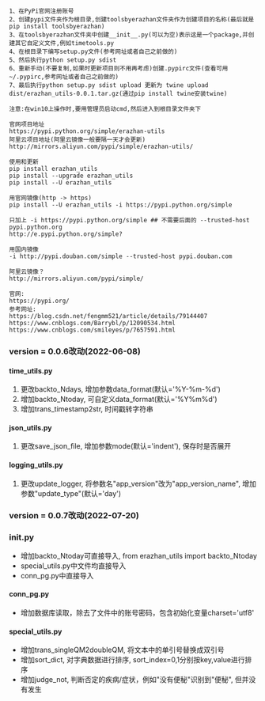 ```angular2html

1、在PyPi官网注册账号
2、创建pypi文件夹作为根目录,创建toolsbyerazhan文件夹作为创建项目的名称(最后就是pip install toolsbyerazhan)
3、在toolsbyerazhan文件夹中创建__init__.py(可以为空)表示这是一个package,并创建其它自定义文件,例如timetools.py
4、在根目录下编写setup.py文件(参考网址或者自己之前做的)
5、然后执行python setup.py sdist
6、重新手动(不要复制,如果时更新项目则不用再考虑)创建.pypirc文件(查看可用~/.pypirc,参考网址或者自己之前做的)
7、最后执行python setup.py sdist upload 更新为 twine upload dist/erazhan_utils-0.0.1.tar.gz(通过pip install twine安装twine)

注意:在win10上操作时,要用管理员启动cmd,然后进入到根目录文件夹下

官网项目地址
https://pypi.python.org/simple/erazhan-utils
阿里云项目地址(阿里云镜像一般要隔一天才会更新)
http://mirrors.aliyun.com/pypi/simple/erazhan-utils/

使用和更新
pip install erazhan_utils
pip install --upgrade erazhan_utils
pip install --U erazhan_utils

用官网镜像(http -> https)
pip install --U erazhan_utils -i https://pypi.python.org/simple

只加上 -i https://pypi.python.org/simple ## 不需要后面的 --trusted-host pypi.python.org
http://e.pypi.python.org/simple?

用国内镜像
-i http://pypi.douban.com/simple --trusted-host pypi.douban.com

阿里云镜像？
http://mirrors.aliyun.com/pypi/simple/

官网:
https://pypi.org/
参考网址:
https://blog.csdn.net/fengmm521/article/details/79144407
https://www.cnblogs.com/Barrybl/p/12090534.html
https://www.cnblogs.com/smileyes/p/7657591.html
```

### __version__ = 0.0.6改动(2022-06-08)

#### time_utils.py

1. 更改backto_Ndays, 增加参数data_format(默认='%Y-%m-%d')
2. 增加backto_Ntoday, 可自定义data_format(默认='%Y%m%d')
3. 增加trans_timestamp2str, 时间戳转字符串

####  json_utils.py
   
1. 更改save_json_file, 增加参数mode(默认='indent'), 保存时是否展开
   
#### logging_utils.py
1. 更改update_logger, 将参数名"app_version"改为"app_version_name", 增加参数"update_type"(默认='day')

### __version__ = 0.0.7改动(2022-07-20)

### __init__.py
- 增加backto_Ntoday可直接导入, from erazhan_utils import backto_Ntoday
- special_utils.py中文件均直接导入
- conn_pg.py中直接导入

#### conn_pg.py
- 增加数据库读取，除去了文件中的账号密码，包含初始化变量charset='utf8'

#### special_utils.py

- 增加trans_singleQM2doubleQM, 将文本中的单引号替换成双引号
- 增加sort_dict, 对字典数据进行排序, sort_index=0,1分别按key,value进行排序
- 增加judge_not, 判断否定的疾病/症状，例如"没有便秘"识别到"便秘", 但并没有发生